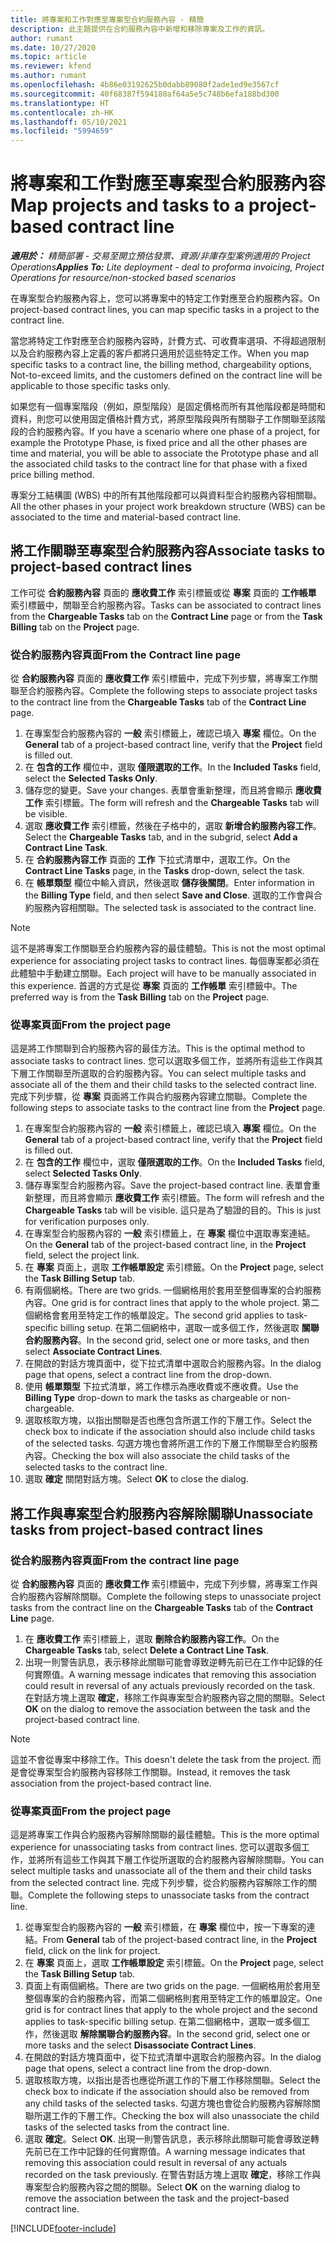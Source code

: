 ```yaml
---
title: 將專案和工作對應至專案型合約服務內容 - 精簡
description: 此主題提供在合約服務內容中新增和移除專案及工作的資訊。
author: rumant
ms.date: 10/27/2020
ms.topic: article
ms.reviewer: kfend
ms.author: rumant
ms.openlocfilehash: 4b86e03192625b0dabb89080f2ade1ed9e3567cf
ms.sourcegitcommit: 40f68387f594180af64a5e5c748b6efa188bd300
ms.translationtype: HT
ms.contentlocale: zh-HK
ms.lasthandoff: 05/10/2021
ms.locfileid: "5994659"
---
```

# <a name="map-projects-and-tasks-to-a-project-based-contract-line"></a><span data-ttu-id="d00f8-103">將專案和工作對應至專案型合約服務內容</span><span class="sxs-lookup"><span data-stu-id="d00f8-103">Map projects and tasks to a project-based contract line</span></span> 

<span data-ttu-id="d00f8-104">_**適用於：** 精簡部署 - 交易至開立預估發票、資源/非庫存型案例適用的 Project Operations_</span><span class="sxs-lookup"><span data-stu-id="d00f8-104">_**Applies To:** Lite deployment - deal to proforma invoicing, Project Operations for resource/non-stocked based scenarios_</span></span>

<span data-ttu-id="d00f8-105">在專案型合約服務內容上，您可以將專案中的特定工作對應至合約服務內容。</span><span class="sxs-lookup"><span data-stu-id="d00f8-105">On project-based contract lines, you can map specific tasks in a project to the contract line.</span></span>

<span data-ttu-id="d00f8-106">當您將特定工作對應至合約服務內容時，計費方式、可收費率選項、不得超過限制以及合約服務內容上定義的客戶都將只適用於這些特定工作。</span><span class="sxs-lookup"><span data-stu-id="d00f8-106">When you map specific tasks to a contract line, the billing method, chargeability options, Not-to-exceed limits, and the customers defined on the contract line will be applicable to those specific tasks only.</span></span>

<span data-ttu-id="d00f8-107">如果您有一個專案階段（例如，原型階段）是固定價格而所有其他階段都是時間和資料，則您可以使用固定價格計費方式，將原型階段與所有關聯子工作關聯至該階段的合約服務內容。</span><span class="sxs-lookup"><span data-stu-id="d00f8-107">If you have a scenario where one phase of a project, for example the Prototype Phase, is fixed price and all the other phases are time and material, you will be able to associate the Prototype phase and all the associated child tasks to the contract line for that phase with a fixed price billing method.</span></span>

<span data-ttu-id="d00f8-108">專案分工結構圖 (WBS) 中的所有其他階段都可以與資料型合約服務內容相關聯。</span><span class="sxs-lookup"><span data-stu-id="d00f8-108">All the other phases in your project work breakdown structure (WBS) can be associated to the time and material-based contract line.</span></span>

## <a name="associate-tasks-to-project-based-contract-lines"></a><span data-ttu-id="d00f8-109">將工作關聯至專案型合約服務內容</span><span class="sxs-lookup"><span data-stu-id="d00f8-109">Associate tasks to project-based contract lines</span></span>

<span data-ttu-id="d00f8-110">工作可從 **合約服務內容** 頁面的 **應收費工作** 索引標籤或從 **專案** 頁面的 **工作帳單** 索引標籤中，關聯至合約服務內容。</span><span class="sxs-lookup"><span data-stu-id="d00f8-110">Tasks can be associated to contract lines from the **Chargeable Tasks** tab on the **Contract Line** page or from the **Task Billing** tab on the **Project** page.</span></span>

### <a name="from-the-contract-line-page"></a><span data-ttu-id="d00f8-111">從合約服務內容頁面</span><span class="sxs-lookup"><span data-stu-id="d00f8-111">From the Contract line page</span></span>

<span data-ttu-id="d00f8-112">從 **合約服務內容** 頁面的 **應收費工作** 索引標籤中，完成下列步驟，將專案工作關聯至合約服務內容。</span><span class="sxs-lookup"><span data-stu-id="d00f8-112">Complete the following steps to associate project tasks to the contract line from the **Chargeable Tasks** tab of the **Contract Line** page.</span></span>

1. <span data-ttu-id="d00f8-113">在專案型合約服務內容的 **一般** 索引標籤上，確認已填入 **專案** 欄位。</span><span class="sxs-lookup"><span data-stu-id="d00f8-113">On the **General** tab of a project-based contract line, verify that the **Project** field is filled out.</span></span>
2. <span data-ttu-id="d00f8-114">在 **包含的工作** 欄位中，選取 **僅限選取的工作**。</span><span class="sxs-lookup"><span data-stu-id="d00f8-114">In the **Included Tasks** field, select the **Selected Tasks Only**.</span></span>
3. <span data-ttu-id="d00f8-115">儲存您的變更。</span><span class="sxs-lookup"><span data-stu-id="d00f8-115">Save your changes.</span></span> <span data-ttu-id="d00f8-116">表單會重新整理，而且將會顯示 **應收費工作** 索引標籤。</span><span class="sxs-lookup"><span data-stu-id="d00f8-116">The form will refresh and the **Chargeable Tasks** tab will be visible.</span></span>
4. <span data-ttu-id="d00f8-117">選取 **應收費工作** 索引標籤，然後在子格中的，選取 **新增合約服務內容工作**。</span><span class="sxs-lookup"><span data-stu-id="d00f8-117">Select the **Chargeable Tasks** tab, and in the subgrid, select **Add a Contract Line Task**.</span></span>
5. <span data-ttu-id="d00f8-118">在 **合約服務內容工作** 頁面的 **工作** 下拉式清單中，選取工作。</span><span class="sxs-lookup"><span data-stu-id="d00f8-118">On the **Contract Line Tasks** page, in the **Tasks** drop-down, select the task.</span></span> 
6. <span data-ttu-id="d00f8-119">在 **帳單類型** 欄位中輸入資訊，然後選取 **儲存後關閉**。</span><span class="sxs-lookup"><span data-stu-id="d00f8-119">Enter information in the **Billing Type** field, and then select **Save and Close**.</span></span> <span data-ttu-id="d00f8-120">選取的工作會與合約服務內容相關聯。</span><span class="sxs-lookup"><span data-stu-id="d00f8-120">The selected task is associated to the contract line.</span></span>

> [!NOTE]
> <span data-ttu-id="d00f8-121">這不是將專案工作關聯至合約服務內容的最佳體驗。</span><span class="sxs-lookup"><span data-stu-id="d00f8-121">This is not the most optimal experience for associating project tasks to contract lines.</span></span> <span data-ttu-id="d00f8-122">每個專案都必須在此體驗中手動建立關聯。</span><span class="sxs-lookup"><span data-stu-id="d00f8-122">Each project will have to be manually associated in this experience.</span></span> <span data-ttu-id="d00f8-123">首選的方式是從 **專案** 頁面的 **工作帳單** 索引標籤中。</span><span class="sxs-lookup"><span data-stu-id="d00f8-123">The preferred way is from the **Task Billing** tab on the **Project** page.</span></span>

### <a name="from-the-project-page"></a><span data-ttu-id="d00f8-124">從專案頁面</span><span class="sxs-lookup"><span data-stu-id="d00f8-124">From the project page</span></span>

<span data-ttu-id="d00f8-125">這是將工作關聯到合約服務內容的最佳方法。</span><span class="sxs-lookup"><span data-stu-id="d00f8-125">This is the optimal method to associate tasks to contract lines.</span></span> <span data-ttu-id="d00f8-126">您可以選取多個工作，並將所有這些工作與其下層工作關聯至所選取的合約服務內容。</span><span class="sxs-lookup"><span data-stu-id="d00f8-126">You can select multiple tasks and associate all of the them and their child tasks to the selected contract line.</span></span> <span data-ttu-id="d00f8-127">完成下列步驟，從 **專案** 頁面將工作與合約服務內容建立關聯。</span><span class="sxs-lookup"><span data-stu-id="d00f8-127">Complete the following steps to associate tasks to the contract line from the **Project** page.</span></span>

1. <span data-ttu-id="d00f8-128">在專案型合約服務內容的 **一般** 索引標籤上，確認已填入 **專案** 欄位。</span><span class="sxs-lookup"><span data-stu-id="d00f8-128">On the **General** tab of a project-based contract line, verify that the **Project** field is filled out.</span></span>
2. <span data-ttu-id="d00f8-129">在 **包含的工作** 欄位中，選取 **僅限選取的工作**。</span><span class="sxs-lookup"><span data-stu-id="d00f8-129">On the **Included Tasks** field, select **Selected Tasks Only**.</span></span>
3. <span data-ttu-id="d00f8-130">儲存專案型合約服務內容。</span><span class="sxs-lookup"><span data-stu-id="d00f8-130">Save the project-based contract line.</span></span> <span data-ttu-id="d00f8-131">表單會重新整理，而且將會顯示 **應收費工作** 索引標籤。</span><span class="sxs-lookup"><span data-stu-id="d00f8-131">The form will refresh and the **Chargeable Tasks** tab will be visible.</span></span> <span data-ttu-id="d00f8-132">這只是為了驗證的目的。</span><span class="sxs-lookup"><span data-stu-id="d00f8-132">This is just for verification purposes only.</span></span>
4. <span data-ttu-id="d00f8-133">在專案型合約服務內容的 **一般** 索引標籤上，在 **專案** 欄位中選取專案連結。</span><span class="sxs-lookup"><span data-stu-id="d00f8-133">On the **General** tab of the project-based contract line, in the **Project** field, select the project link.</span></span>
5. <span data-ttu-id="d00f8-134">在 **專案** 頁面上，選取 **工作帳單設定** 索引標籤。</span><span class="sxs-lookup"><span data-stu-id="d00f8-134">On the **Project** page, select the **Task Billing Setup** tab.</span></span>
6. <span data-ttu-id="d00f8-135">有兩個網格。</span><span class="sxs-lookup"><span data-stu-id="d00f8-135">There are two grids.</span></span> <span data-ttu-id="d00f8-136">一個網格用於套用至整個專案的合約服務內容。</span><span class="sxs-lookup"><span data-stu-id="d00f8-136">One grid is for contract lines that apply to the whole project.</span></span> <span data-ttu-id="d00f8-137">第二個網格會套用至特定工作的帳單設定。</span><span class="sxs-lookup"><span data-stu-id="d00f8-137">The second grid applies to task-specific billing setup.</span></span> <span data-ttu-id="d00f8-138">在第二個網格中，選取一或多個工作，然後選取 **關聯合約服務內容**。</span><span class="sxs-lookup"><span data-stu-id="d00f8-138">In the second grid, select one or more tasks, and then select **Associate Contract Lines**.</span></span>
7. <span data-ttu-id="d00f8-139">在開啟的對話方塊頁面中，從下拉式清單中選取合約服務內容。</span><span class="sxs-lookup"><span data-stu-id="d00f8-139">In the dialog page that opens, select a contract line from the drop-down.</span></span>
8. <span data-ttu-id="d00f8-140">使用 **帳單類型** 下拉式清單，將工作標示為應收費或不應收費。</span><span class="sxs-lookup"><span data-stu-id="d00f8-140">Use the **Billing Type** drop-down to mark the tasks as chargeable or non-chargeable.</span></span>
9. <span data-ttu-id="d00f8-141">選取核取方塊，以指出關聯是否也應包含所選工作的下層工作。</span><span class="sxs-lookup"><span data-stu-id="d00f8-141">Select the check box to indicate if the association should also include child tasks of the selected tasks.</span></span> <span data-ttu-id="d00f8-142">勾選方塊也會將所選工作的下層工作關聯至合約服務內容。</span><span class="sxs-lookup"><span data-stu-id="d00f8-142">Checking the box will also associate the child tasks of the selected tasks to the contract line.</span></span>
10. <span data-ttu-id="d00f8-143">選取 **確定** 關閉對話方塊。</span><span class="sxs-lookup"><span data-stu-id="d00f8-143">Select **OK** to close the dialog.</span></span>

## <a name="unassociate-tasks-from-project-based-contract-lines"></a><span data-ttu-id="d00f8-144">將工作與專案型合約服務內容解除關聯</span><span class="sxs-lookup"><span data-stu-id="d00f8-144">Unassociate tasks from project-based contract lines</span></span>

### <a name="from-the-contract-line-page"></a><span data-ttu-id="d00f8-145">從合約服務內容頁面</span><span class="sxs-lookup"><span data-stu-id="d00f8-145">From the contract line page</span></span>

<span data-ttu-id="d00f8-146">從 **合約服務內容** 頁面的 **應收費工作** 索引標籤中，完成下列步驟，將專案工作與合約服務內容解除關聯。</span><span class="sxs-lookup"><span data-stu-id="d00f8-146">Complete the following steps to unassociate project tasks from the contract line on the **Chargeable Tasks** tab of the **Contract Line** page.</span></span>

1. <span data-ttu-id="d00f8-147">在 **應收費工作** 索引標籤上，選取 **刪除合約服務內容工作**。</span><span class="sxs-lookup"><span data-stu-id="d00f8-147">On the **Chargeable Tasks** tab, select **Delete a Contract Line Task**.</span></span>
2. <span data-ttu-id="d00f8-148">出現一則警告訊息，表示移除此關聯可能會導致逆轉先前已在工作中記錄的任何實際值。</span><span class="sxs-lookup"><span data-stu-id="d00f8-148">A warning message indicates that removing this association could result in reversal of any actuals previously recorded on the task.</span></span> <span data-ttu-id="d00f8-149">在對話方塊上選取 **確定**，移除工作與專案型合約服務內容之間的關聯。</span><span class="sxs-lookup"><span data-stu-id="d00f8-149">Select **OK** on the dialog to remove the association between the task and the project-based contract line.</span></span> 

> [!NOTE]
> <span data-ttu-id="d00f8-150">這並不會從專案中移除工作。</span><span class="sxs-lookup"><span data-stu-id="d00f8-150">This doesn't delete the task from the project.</span></span> <span data-ttu-id="d00f8-151">而是會從專案型合約服務內容移除工作關聯。</span><span class="sxs-lookup"><span data-stu-id="d00f8-151">Instead, it removes the task association from the project-based contract line.</span></span>

### <a name="from-the-project-page"></a><span data-ttu-id="d00f8-152">從專案頁面</span><span class="sxs-lookup"><span data-stu-id="d00f8-152">From the project page</span></span>

<span data-ttu-id="d00f8-153">這是將專案工作與合約服務內容解除關聯的最佳體驗。</span><span class="sxs-lookup"><span data-stu-id="d00f8-153">This is the more optimal experience for unassociating tasks from contract lines.</span></span> <span data-ttu-id="d00f8-154">您可以選取多個工作，並將所有這些工作與其下層工作從所選取的合約服務內容解除關聯。</span><span class="sxs-lookup"><span data-stu-id="d00f8-154">You can select multiple tasks and unassociate all of the them and their child tasks from the selected contract line.</span></span> <span data-ttu-id="d00f8-155">完成下列步驟，從合約服務內容解除工作的關聯。</span><span class="sxs-lookup"><span data-stu-id="d00f8-155">Complete the following steps to unassociate tasks from the contract line.</span></span>

1. <span data-ttu-id="d00f8-156">從專案型合約服務內容的 **一般** 索引標籤，在 **專案** 欄位中，按一下專案的連結。</span><span class="sxs-lookup"><span data-stu-id="d00f8-156">From **General** tab of the project-based contract line, in the **Project** field, click on the link for project.</span></span>
2. <span data-ttu-id="d00f8-157">在 **專案** 頁面上，選取 **工作帳單設定** 索引標籤。</span><span class="sxs-lookup"><span data-stu-id="d00f8-157">On the **Project** page, select the **Task Billing Setup** tab.</span></span>
3. <span data-ttu-id="d00f8-158">頁面上有兩個網格。</span><span class="sxs-lookup"><span data-stu-id="d00f8-158">There are two grids on the page.</span></span> <span data-ttu-id="d00f8-159">一個網格用於套用至整個專案的合約服務內容，而第二個網格則套用至特定工作的帳單設定。</span><span class="sxs-lookup"><span data-stu-id="d00f8-159">One grid is for contract lines that apply to the whole project and the second applies to task-specific billing setup.</span></span> <span data-ttu-id="d00f8-160">在第二個網格中，選取一或多個工作，然後選取 **解除關聯合約服務內容**。</span><span class="sxs-lookup"><span data-stu-id="d00f8-160">In the second grid, select one or more tasks and the select **Disassociate Contract Lines**.</span></span>
4. <span data-ttu-id="d00f8-161">在開啟的對話方塊頁面中，從下拉式清單中選取合約服務內容。</span><span class="sxs-lookup"><span data-stu-id="d00f8-161">In the  dialog page that opens, select a contract line from the drop-down.</span></span>
5. <span data-ttu-id="d00f8-162">選取核取方塊，以指出是否也應從所選工作的下層工作移除關聯。</span><span class="sxs-lookup"><span data-stu-id="d00f8-162">Select the check box to indicate if the association should also be removed from any child tasks of the selected tasks.</span></span> <span data-ttu-id="d00f8-163">勾選方塊也會從合約服務內容解除關聯所選工作的下層工作。</span><span class="sxs-lookup"><span data-stu-id="d00f8-163">Checking the box will also unassociate the child tasks of the selected tasks from the contract line.</span></span>
6. <span data-ttu-id="d00f8-164">選取 **確定**。</span><span class="sxs-lookup"><span data-stu-id="d00f8-164">Select **OK**.</span></span> <span data-ttu-id="d00f8-165">出現一則警告訊息，表示移除此關聯可能會導致逆轉先前已在工作中記錄的任何實際值。</span><span class="sxs-lookup"><span data-stu-id="d00f8-165">A warning message indicates that removing this association could result in reversal of any actuals recorded on the task previously.</span></span> <span data-ttu-id="d00f8-166">在警告對話方塊上選取 **確定**，移除工作與專案型合約服務內容之間的關聯。</span><span class="sxs-lookup"><span data-stu-id="d00f8-166">Select **OK** on the warning dialog to remove the association between the task and the project-based contract line.</span></span>


[!INCLUDE[footer-include](../../includes/footer-banner.md)]
